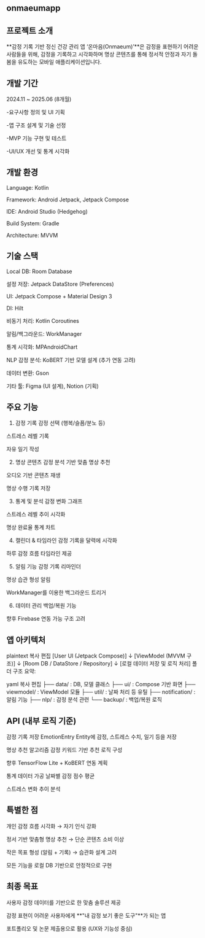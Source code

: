 ## onmaeumapp

## 프로젝트 소개
**감정 기록 기반 정신 건강 관리 앱 ‘온마음(Onmaeum)’**은 감정을 표현하기 어려운 사람들을 위해, 감정을 기록하고 시각화하며 명상 콘텐츠를 통해 정서적 안정과 자기 돌봄을 유도하는 모바일 애플리케이션입니다.

## 개발 기간
2024.11 ~ 2025.06 (8개월)

-요구사항 정의 및 UI 기획

-앱 구조 설계 및 기술 선정

-MVP 기능 구현 및 테스트

-UI/UX 개선 및 통계 시각화



## 개발 환경
Language: Kotlin

Framework: Android Jetpack, Jetpack Compose

IDE: Android Studio (Hedgehog)

Build System: Gradle

Architecture: MVVM

## 기술 스택
Local DB: Room Database

설정 저장: Jetpack DataStore (Preferences)

UI: Jetpack Compose + Material Design 3

DI: Hilt

비동기 처리: Kotlin Coroutines

알림/백그라운드: WorkManager

통계 시각화: MPAndroidChart

NLP 감정 분석: KoBERT 기반 모델 설계 (추가 연동 고려)

데이터 변환: Gson

기타 툴: Figma (UI 설계), Notion (기획)

## 주요 기능
1. 감정 기록
감정 선택 (행복/슬픔/분노 등)

스트레스 레벨 기록

자유 일기 작성

2. 명상 콘텐츠
감정 분석 기반 맞춤 명상 추천

오디오 기반 콘텐츠 재생

명상 수행 기록 저장

3. 통계 및 분석
감정 변화 그래프

스트레스 레벨 추이 시각화

명상 완료율 통계 차트

4. 캘린더 & 타임라인
감정 기록을 달력에 시각화

하루 감정 흐름 타임라인 제공

5. 알림 기능
감정 기록 리마인더

명상 습관 형성 알림

WorkManager를 이용한 백그라운드 트리거

6. 데이터 관리
백업/복원 기능

향후 Firebase 연동 가능 구조 고려

## 앱 아키텍처
plaintext
복사
편집
[User UI (Jetpack Compose)]
       ↓
[ViewModel (MVVM 구조)]
       ↓
[Room DB / DataStore / Repository]
       ↓
[로컬 데이터 저장 및 로직 처리]
폴더 구조 요약:

yaml
복사
편집
├── data/          : DB, 모델 클래스
├── ui/            : Compose 기반 화면
├── viewmodel/     : ViewModel 모듈
├── util/          : 날짜 처리 등 유틸
├── notification/  : 알림 기능
├── nlp/           : 감정 분석 관련
└── backup/        : 백업/복원 로직
## API (내부 로직 기준)
감정 기록 저장
EmotionEntry Entity에 감정, 스트레스 수치, 일기 등을 저장

명상 추천 알고리즘
감정 키워드 기반 추천 로직 구성

향후 TensorFlow Lite + KoBERT 연동 계획

통계 데이터 가공
날짜별 감정 점수 평균

스트레스 변화 추이 분석

## 특별한 점
개인 감정 흐름 시각화 → 자기 인식 강화

정서 기반 맞춤형 명상 추천 → 단순 콘텐츠 소비 이상

작은 목표 형성 (알림 + 기록) → 습관화 설계 고려

모든 기능을 로컬 DB 기반으로 안정적으로 구현

## 최종 목표
사용자 감정 데이터를 기반으로 한 맞춤 솔루션 제공

감정 표현이 어려운 사용자에게 **"내 감정 보기 좋은 도구"**가 되는 앱

포트폴리오 및 논문 제출용으로 활용 (UX와 기능성 중심)
